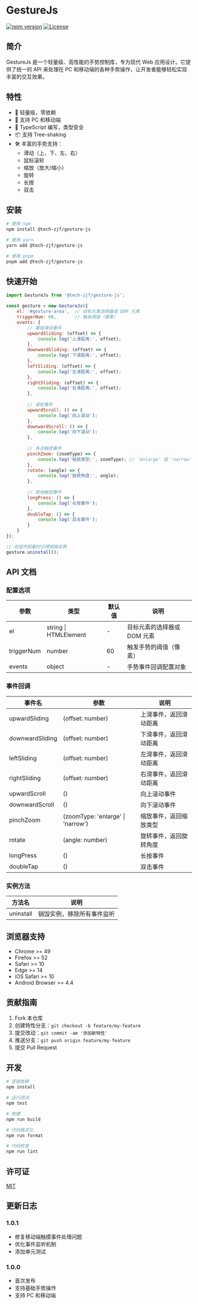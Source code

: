 # GestureJs

[![npm version](https://img.shields.io/npm/v/@tech-zjf/gesture-js.svg)](https://www.npmjs.com/package/@tech-zjf/gesture-js)
[![License](https://img.shields.io/npm/l/@tech-zjf/gesture-js.svg)](https://github.com/yourusername/gesture-js/blob/main/LICENSE)

## 简介

GestureJs 是一个轻量级、高性能的手势控制库，专为现代 Web 应用设计。它提供了统一的 API 来处理在 PC 和移动端的各种手势操作，让开发者能够轻松实现丰富的交互效果。

## 特性

- 🚀 轻量级，零依赖
- 💪 支持 PC 和移动端
- 🎯 TypeScript 编写，类型安全
- 📦 支持 Tree-shaking
- 🛠 丰富的手势支持：
  - 滑动（上、下、左、右）
  - 鼠标滚轮
  - 缩放（放大/缩小）
  - 旋转
  - 长按
  - 双击

## 安装

```bash
# 使用 npm
npm install @tech-zjf/gesture-js

# 使用 yarn
yarn add @tech-zjf/gesture-js

# 使用 pnpm
pnpm add @tech-zjf/gesture-js
```

## 快速开始

```javascript
import GestureJs from '@tech-zjf/gesture-js';

const gesture = new GestureJs({
    el: '#gesture-area',  // 目标元素选择器或 DOM 元素
    triggerNum: 60,       // 触发阈值（像素）
    events: {
        // 基础滑动事件
        upwardSliding: (offset) => {
            console.log('上滑距离:', offset);
        },
        downwardSliding: (offset) => {
            console.log('下滑距离:', offset);
        },
        leftSliding: (offset) => {
            console.log('左滑距离:', offset);
        },
        rightSliding: (offset) => {
            console.log('右滑距离:', offset);
        },
        
        // 滚轮事件
        upwardScroll: () => {
            console.log('向上滚动');
        },
        downwardScroll: () => {
            console.log('向下滚动');
        },
        
        // 多点触控事件
        pinchZoom: (zoomType) => {
            console.log('缩放类型:', zoomType); // 'enlarge' 或 'narrow'
        },
        rotate: (angle) => {
            console.log('旋转角度:', angle);
        },
        
        // 其他触控事件
        longPress: () => {
            console.log('长按事件');
        },
        doubleTap: () => {
            console.log('双击事件');
        }
    }
});

// 在组件卸载时记得销毁实例
gesture.uninstall();
```

## API 文档

### 配置选项

| 参数 | 类型 | 默认值 | 说明 |
|------|------|--------|------|
| el | string \| HTMLElement | - | 目标元素的选择器或 DOM 元素 |
| triggerNum | number | 60 | 触发手势的阈值（像素） |
| events | object | - | 手势事件回调配置对象 |

### 事件回调

| 事件名 | 参数 | 说明 |
|--------|------|------|
| upwardSliding | (offset: number) | 上滑事件，返回滑动距离 |
| downwardSliding | (offset: number) | 下滑事件，返回滑动距离 |
| leftSliding | (offset: number) | 左滑事件，返回滑动距离 |
| rightSliding | (offset: number) | 右滑事件，返回滑动距离 |
| upwardScroll | () | 向上滚动事件 |
| downwardScroll | () | 向下滚动事件 |
| pinchZoom | (zoomType: 'enlarge' \| 'narrow') | 缩放事件，返回缩放类型 |
| rotate | (angle: number) | 旋转事件，返回旋转角度 |
| longPress | () | 长按事件 |
| doubleTap | () | 双击事件 |

### 实例方法

| 方法名 | 说明 |
|--------|------|
| uninstall | 销毁实例，移除所有事件监听 |

## 浏览器支持

- Chrome >= 49
- Firefox >= 52
- Safari >= 10
- Edge >= 14
- iOS Safari >= 10
- Android Browser >= 4.4

## 贡献指南

1. Fork 本仓库
2. 创建特性分支：`git checkout -b feature/my-feature`
3. 提交改动：`git commit -am '添加新特性'`
4. 推送分支：`git push origin feature/my-feature`
5. 提交 Pull Request

## 开发

```bash
# 安装依赖
npm install

# 运行测试
npm test

# 构建
npm run build

# 代码格式化
npm run format

# 代码检查
npm run lint
```

## 许可证

[MIT](LICENSE)

## 更新日志

### 1.0.1
- 修复移动端触摸事件处理问题
- 优化事件监听机制
- 添加单元测试

### 1.0.0
- 首次发布
- 支持基础手势操作
- 支持 PC 和移动端
